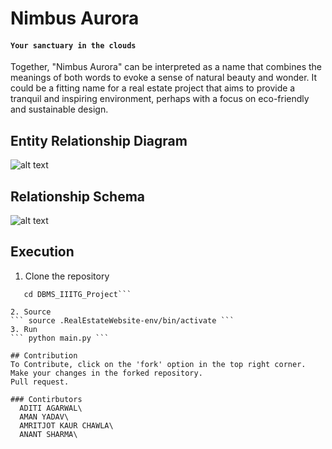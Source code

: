 # **Nimbus Aurora**
#### **`Your sanctuary in the clouds`**
Together, "Nimbus Aurora" can be interpreted as a name that combines the meanings of both words to evoke a sense of natural beauty and wonder. It could be a fitting name for a real estate project that aims to provide a tranquil and inspiring environment, perhaps with a focus on eco-friendly and sustainable design.

## Entity Relationship Diagram

![alt text](https://github.com/anant-357/DBMS_IIITG_Project/blob/main/documentation/ER.png?raw=true)


## Relationship Schema

![alt text](https://github.com/anant-357/DBMS_IIITG_Project/blob/main/documentation/RS.png?raw=true)

## Execution
1. Clone the repository
```git clone https://github.com/anant-357/DBMS_IIITG_Project.git
   cd DBMS_IIITG_Project```
   
2. Source
``` source .RealEstateWebsite-env/bin/activate ```
3. Run
``` python main.py ```

## Contribution
To Contribute, click on the 'fork' option in the top right corner.
Make your changes in the forked repository.
Pull request.

### Contirbutors
  ADITI AGARWAL\
  AMAN YADAV\
  AMRITJOT KAUR CHAWLA\
  ANANT SHARMA\
